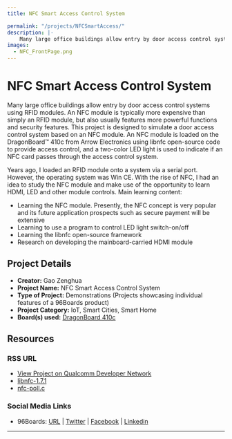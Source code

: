 ```yaml
---
title: NFC Smart Access Control System

permalink: "/projects/NFCSmartAccess/"
description: |-
    Many large office buildings allow entry by door access control systems using RFID modules. An NFC module is typically more expensive than simply an RFID module, but also usually features more powerful functions and security features. This project is designed to simulate a door access control system based on an NFC module. An NFC module is loaded on the DragonBoard™ 410c from Arrow Electronics using libnfc open-source code to provide access control, and a two-color LED light is used to indicate if an NFC card passes through the access control system.
images:
  - NFC_FrontPage.png
---
```

# NFC Smart Access Control System

Many large office buildings allow entry by door access control systems using RFID modules. An NFC module is typically more expensive than simply an RFID module, but also usually features more powerful functions and security features. This project is designed to simulate a door access control system based on an NFC module. An NFC module is loaded on the DragonBoard™ 410c from Arrow Electronics using libnfc open-source code to provide access control, and a two-color LED light is used to indicate if an NFC card passes through the access control system.

Years ago, I loaded an RFID module onto a system via a serial port. However, the operating system was Win CE. With the rise of NFC, I had an idea to study the NFC module and make use of the opportunity to learn HDMI, LED and other module controls. Main learning content:

- Learning the NFC module. Presently, the NFC concept is very popular and its future application prospects such as secure payment will be extensive
- Learning to use a program to control LED light switch-on/off
- Learning the libnfc open-source framework
- Research on developing the mainboard-carried HDMI module

## Project Details

- **Creator:** Gao Zenghua
- **Project Name:** NFC Smart Access Control System
- **Type of Project:** Demonstrations (Projects showcasing individual features of a 96Boards product)
- **Project Category:** IoT, Smart Cities, Smart Home
- **Board(s) used:** [DragonBoard 410c](https://www.96boards.org/product/dragonboard410c/)

## Resources

### RSS URL

- [View Project on Qualcomm Developer Network](https://developer.qualcomm.com/project/nfc-smart-access-control-system)
- [libnfc-1.7.1](http://nfc-tools.org/index.php?title=Libnfc#Debian_.2F_Ubuntu)
- [nfc-poll.c](https://github.com/nfc-tools/libnfc/tree/master/examples)

### Social Media Links

- 96Boards: [URL](https://www.96boards.org/) &#124; [Twitter](https://twitter.com/96boards) &#124; [Facebook](https://www.facebook.com/96Boards) &#124; [Linkedin](https://www.linkedin.com/showcase/6637095/)


***
